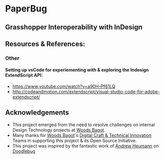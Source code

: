 # PaperBug
Grasshopper Interoperability with InDesign
 ---
 
## Resources & References:

### Other 
#### Setting up vsCode for experiementing with & exploring the Indesign ExtendScript API:
* https://www.youtube.com/watch?v=a90H-Pf61LQ
* http://codeandmotion.com/extendscript/visual-studio-code-for-adobe-extendscript/


## Acknowledgements
* This project emerged from the need to resolve challenges on internal Design Technology projects at [Woods Bagot](https://www.woodsbagot.com/).
* Many thanks for [Woods Bagot](https://www.woodsbagot.com/)'s [Digital Craft & Technical Innovation](https://twitter.com/WB_DigitalCraft) Teams in supporting this project & its Open Source Initiative.
* This project was inspired by the fantastic work of [Andrew Heumann](http://andrewheumann.com/) on [Doodlebug](https://discourse.mcneel.com/t/doodlebug-for-illustrator-cc-2018/61838)
